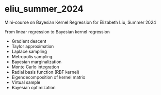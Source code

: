 # eliu_summer_2024
Mini-course on Bayesian Kernel Regression for Elizabeth Liu, Summer 2024

From linear regression to Bayesian kernel regression

* Gradient descent
* Taylor approximation
* Laplace sampling
* Metropolis sampling
* Bayesian marginalization
* Monte Carlo integration
* Radial basis function (RBF kernel)
* Eigendecomposition of kernel matrix
* Virtual sample
* Bayesian optimization
